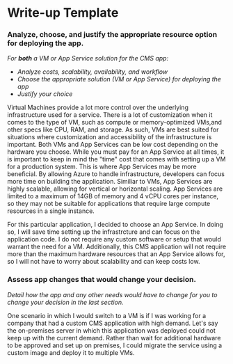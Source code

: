 # Write-up Template

### Analyze, choose, and justify the appropriate resource option for deploying the app.

*For **both** a VM or App Service solution for the CMS app:*
- *Analyze costs, scalability, availability, and workflow*
- *Choose the appropriate solution (VM or App Service) for deploying the app*
- *Justify your choice*

Virtual Machines provide a lot more control over the underlying infrastructure used for a service. There is a lot of customization when it comes to the type of VM, such as compute or memory-optimized VMs,and other specs like CPU, RAM, and storage. As such, VMs are best suited for situations where customization and accessibility of the infrastructure is important. Both VMs and App Services can be low cost depending on the hardware you choose. While you must pay for an App Service at all times, it is important to keep in mind the "time" cost that comes with setting up a VM for a production system. This is where App Services may be more beneficial. By allowing Azure to handle infrastructure, developers can focus more time on building the application. Similiar to VMs, App Services are highly scalable, allowing for vertical or horizontal scaling. App Services are limited to a maximum of 14GB of memory and 4 vCPU cores per instance, so they may not be suitable for applications that require large compute resources in a single instance. 

For this particular application, I decided to choose an App Service. In doing so, I will save time setting up the infrastrcture and can focus on the application code. I do not require any custom software or setup that would warrant the need for a VM. Additionally, this CMS application will not require more than the maximum hardware resources that an App Service allows for, so I will not have to worry about scalability and can keep costs low. 

### Assess app changes that would change your decision.

*Detail how the app and any other needs would have to change for you to change your decision in the last section.* 

One scenario in which I would switch to a VM is if I was working for a company that had a custom CMS application with high demand. Let's say the on-premises server in which this application was deployed could not keep up with the current demand. Rather than wait for additional hardware to be approved and set up on premises, I could migrate the service using a custom image and deploy it to multiple VMs. 